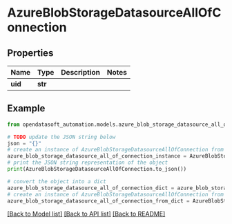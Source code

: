 # AzureBlobStorageDatasourceAllOfConnection


## Properties

Name | Type | Description | Notes
------------ | ------------- | ------------- | -------------
**uid** | **str** |  | 

## Example

```python
from opendatasoft_automation.models.azure_blob_storage_datasource_all_of_connection import AzureBlobStorageDatasourceAllOfConnection

# TODO update the JSON string below
json = "{}"
# create an instance of AzureBlobStorageDatasourceAllOfConnection from a JSON string
azure_blob_storage_datasource_all_of_connection_instance = AzureBlobStorageDatasourceAllOfConnection.from_json(json)
# print the JSON string representation of the object
print(AzureBlobStorageDatasourceAllOfConnection.to_json())

# convert the object into a dict
azure_blob_storage_datasource_all_of_connection_dict = azure_blob_storage_datasource_all_of_connection_instance.to_dict()
# create an instance of AzureBlobStorageDatasourceAllOfConnection from a dict
azure_blob_storage_datasource_all_of_connection_from_dict = AzureBlobStorageDatasourceAllOfConnection.from_dict(azure_blob_storage_datasource_all_of_connection_dict)
```
[[Back to Model list]](../README.md#documentation-for-models) [[Back to API list]](../README.md#documentation-for-api-endpoints) [[Back to README]](../README.md)


